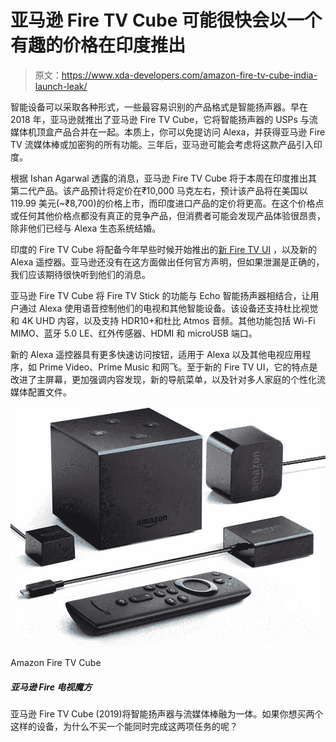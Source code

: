 # 亚马逊 Fire TV Cube 可能很快会以一个有趣的价格在印度推出

> 原文：<https://www.xda-developers.com/amazon-fire-tv-cube-india-launch-leak/>

智能设备可以采取各种形式，一些最容易识别的产品格式是智能扬声器。早在 2018 年，亚马逊就推出了亚马逊 Fire TV Cube，它将智能扬声器的 USPs 与流媒体机顶盒产品合并在一起。本质上，你可以免提访问 Alexa，并获得亚马逊 Fire TV 流媒体棒或加密狗的所有功能。三年后，亚马逊可能会考虑将这款产品引入印度。

根据 Ishan Agarwal 透露的消息，亚马逊 Fire TV Cube 将于本周在印度推出其第二代产品。该产品预计将定价在₹10,000 马克左右，预计该产品将在美国以 119.99 美元(~₹8,700)的价格上市，而印度进口产品的定价将更高。在这个价格点或任何其他价格点都没有真正的竞争产品，但消费者可能会发现产品体验很昂贵，除非他们已经与 Alexa 生态系统结婚。

印度的 Fire TV Cube 将配备今年早些时候开始推出的[新 Fire TV UI](https://www.xda-developers.com/amazon-new-fire-tv-experiencei-fire-tv-stick-4k-fire-tv-cube/) ，以及新的 Alexa 遥控器。亚马逊还没有在这方面做出任何官方声明，但如果泄漏是正确的，我们应该期待很快听到他们的消息。

亚马逊 Fire TV Cube 将 Fire TV Stick 的功能与 Echo 智能扬声器相结合，让用户通过 Alexa 使用语音控制他们的电视和其他智能设备。该设备还支持杜比视觉和 4K UHD 内容，以及支持 HDR10+和杜比 Atmos 音频。其他功能包括 Wi-Fi MIMO、蓝牙 5.0 LE、红外传感器、HDMI 和 microUSB 端口。

新的 Alexa 遥控器具有更多快速访问按钮，适用于 Alexa 以及其他电视应用程序，如 Prime Video、Prime Music 和网飞。至于新的 Fire TV UI，它的特点是改进了主屏幕，更加强调内容发现，新的导航菜单，以及针对多人家庭的个性化流媒体配置文件。

 <picture>![The Amazon Fire TV Cube merges a smart speaker with a streaming stick. If you are looking to get two of these devices, why not get one that does both the tasks?](img/7bb6325aa546148f2ec1213d777c1ba7.png)</picture> 

Amazon Fire TV Cube

##### 亚马逊 Fire 电视魔方

亚马逊 Fire TV Cube (2019)将智能扬声器与流媒体棒融为一体。如果你想买两个这样的设备，为什么不买一个能同时完成这两项任务的呢？